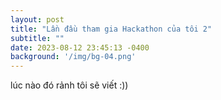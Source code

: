 ```yaml
---
layout: post
title: "Lần đầu tham gia Hackathon của tôi 2"
subtitle: ""
date: 2023-08-12 23:45:13 -0400
background: '/img/bg-04.png'
---
```


lúc nào đó rảnh tôi sẽ viết :))



<br>
<br>
<br>

